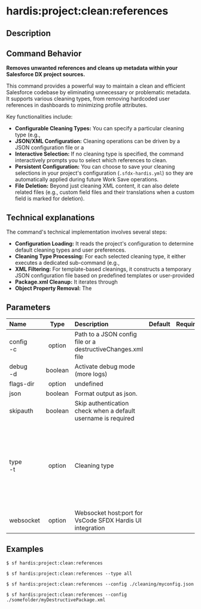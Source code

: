 <!-- This file has been generated with command 'sf hardis:doc:plugin:generate'. Please do not update it manually or it may be overwritten -->
# hardis:project:clean:references

## Description


## Command Behavior

**Removes unwanted references and cleans up metadata within your Salesforce DX project sources.**

This command provides a powerful way to maintain a clean and efficient Salesforce codebase by eliminating unnecessary or problematic metadata. It supports various cleaning types, from removing hardcoded user references in dashboards to minimizing profile attributes.

Key functionalities include:

- **Configurable Cleaning Types:** You can specify a particular cleaning type (e.g., 
- **JSON/XML Configuration:** Cleaning operations can be driven by a JSON configuration file or a 
- **Interactive Selection:** If no cleaning type is specified, the command interactively prompts you to select which references to clean.
- **Persistent Configuration:** You can choose to save your cleaning selections in your project's configuration (`.sfdx-hardis.yml`) so they are automatically applied during future Work Save operations.
- **File Deletion:** Beyond just cleaning XML content, it can also delete related files (e.g., custom field files and their translations when a custom field is marked for deletion).

## Technical explanations

The command's technical implementation involves several steps:

- **Configuration Loading:** It reads the project's configuration to determine default cleaning types and user preferences.
- **Cleaning Type Processing:** For each selected cleaning type, it either executes a dedicated sub-command (e.g., 
- **XML Filtering:** For template-based cleanings, it constructs a temporary JSON configuration file based on predefined templates or user-provided 
- **Package.xml Cleanup:** It iterates through 
- **Object Property Removal:** The 


## Parameters

|Name|Type|Description|Default|Required|Options|
|:---|:--:|:----------|:-----:|:------:|:-----:|
|config<br/>-c|option|Path to a JSON config file or a destructiveChanges.xml file||||
|debug<br/>-d|boolean|Activate debug mode (more logs)||||
|flags-dir|option|undefined||||
|json|boolean|Format output as json.||||
|skipauth|boolean|Skip authentication check when a default username is required||||
|type<br/>-t|option|Cleaning type|||all<br/>caseentitlement<br/>dashboards<br/>datadotcom<br/>destructivechanges<br/>localfields<br/>productrequest<br/>entitlement<br/>flowPositions<br/>sensitiveMetadatas<br/>minimizeProfiles|
|websocket|option|Websocket host:port for VsCode SFDX Hardis UI integration||||

## Examples

```shell
$ sf hardis:project:clean:references
```

```shell
$ sf hardis:project:clean:references --type all
```

```shell
$ sf hardis:project:clean:references --config ./cleaning/myconfig.json
```

```shell
$ sf hardis:project:clean:references --config ./somefolder/myDestructivePackage.xml
```



